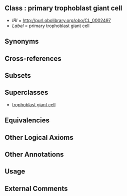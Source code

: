 
## Class : primary trophoblast giant cell

 * *IRI* = http://purl.obolibrary.org/obo/CL_0002497
 * *Label* = primary trophoblast giant cell

## Synonyms


## Cross-references


## Subsets


## Superclasses

 * [trophoblast giant cell](../../CL/88/CL_0002488.md)

## Equivalencies


## Other Logical Axioms


## Other Annotations


## Usage


## External Comments

